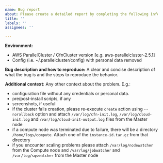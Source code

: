 ```yaml
---
name: Bug report
about: Please create a detailed report by completing the following information
title: ''
labels: ''
assignees: ''

---
```


**Environment:**
 - AWS ParallelCluster / CfnCluster version [e.g. aws-parallelcluster-2.5.1]
 - Config (i.e. ~/.parallelcluster/config) with personal data removed

**Bug description and how to reproduce:**
A clear and concise description of what the bug is and the steps to reproduce the behavior.

**Additional context:**
Any other context about the problem. E.g.:
 - configuration file without any credentials or personal data.
 - pre/post-install scripts, if any
 - screenshots, if useful
 - if the cluster fails creation, please re-execute `create` action using `--norollback` option and attach `/var/log/cfn-init.log`, `/var/log/cloud-init.log` and `/var/log/cloud-init-output.log` files from the Master node
 - if a compute node was terminated due to failure, there will be a directory `/home/logs/compute`. Attach one of the `instance-id.tar.gz` from that directory
 - if you encounter scaling problems please attach `/var/log/nodewatcher` from the Compute node and `/var/log/jobwatcher` and `/var/log/sqswatcher` from the Master node
